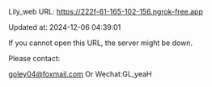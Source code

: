 Lily_web URL: https://222f-61-165-102-156.ngrok-free.app

Updated at: 2024-12-06 04:39:01

If you cannot open this URL, the server might be down.

Please contact: 

goley04@foxmail.com Or Wechat:GL_yeaH